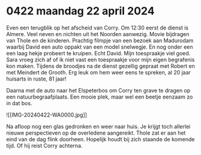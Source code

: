 # 0422 maandag 22 april 2024
Even een terugblik op het afscheid van Corry. Om 12:30 eerst de dienst is Almere. Veel neven en nichten uit het Noorden aanwezig. Movie bijdragen van Thole en de kinderen. Prachtig filmpje van een bezoek aan Madurodam waarbij David een auto oppakt van een model snelwegje. En nog onder een een laag hekje probeert te kruipen. Echt David. Mijn toespraakje viel goed. Sara vroeg zich af of ik niet vast een toespraakje voor mijn eigen begrafenis kon maken. Tijdens de broodjes na de dienst gezellig gepraat met Robert en met Meindert de Grooth. Erg leuk om hem weer eens te spreken, al 20 jaar huisarts in ruste, 81 jaar!

Daarna met de auto naar het Elspeterbos om Corry ten grave te dragen op een natuurbegraafplaats. Een mooie plek, maar wel een beetje eenzaam zo in dat bos.

![[IMG-20240422-WA0000.jpg]]

Na afloop nog een glas gedronken en weer naar huis. Je krijgt toch allerlei nieuwe perspectieven op de overledene aangereikt. Thole zat er aan het eind van de dag flink doorheen. Hopelijk houdt bij zich staande de komende tijd. Of hij reist Corry achterna. 